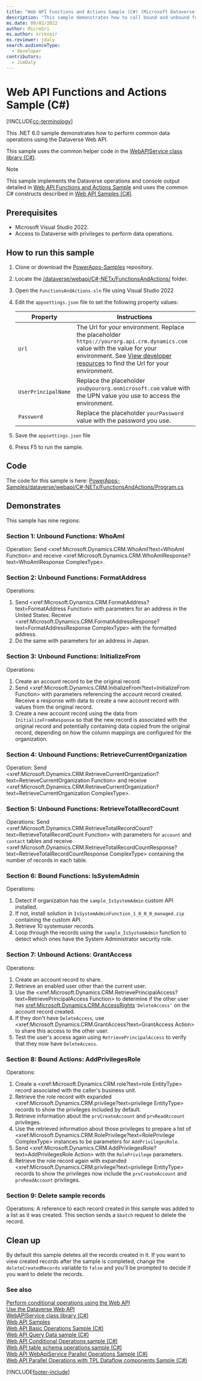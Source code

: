 ```yaml
---
title: "Web API Functions and Actions Sample (C#) (Microsoft Dataverse)| Microsoft Docs"
description: "This sample demonstrates how to call bound and unbound functions and actions, including custom actions, using the Microsoft Dataverse Web API and C#."
ms.date: 09/02/2022
author: MicroSri
ms.author: sriknair
ms.reviewer: jdaly
search.audienceType: 
  - developer
contributors: 
  - JimDaly
---
```


# Web API Functions and Actions Sample (C#)

[!INCLUDE[cc-terminology](../../includes/cc-terminology.md)]

This .NET 6.0 sample demonstrates how to perform common data operations using the Dataverse Web API.

This sample uses the common helper code in the [WebAPIService class library (C#)](webapiservice.md).
  
> [!NOTE]
> This sample implements the Dataverse operations and console output detailed in [Web API Functions and Actions Sample](../web-api-conditional-operations-sample.md) and uses the common C# constructs described in [Web API Samples (C#)](../web-api-samples-csharp.md).

## Prerequisites

- Microsoft Visual Studio 2022.
- Access to Dataverse with privileges to perform data operations.
  
<a name="bkmk_runSample"></a>
  
## How to run this sample

1. Clone or download the [PowerApps-Samples](https://github.com/microsoft/PowerApps-Samples) repository.
1. Locate the [/dataverse/webapi/C#-NETx/FunctionsAndActions/](https://github.com/microsoft/PowerApps-Samples/tree/master/dataverse/webapi/C%23-NETx/FunctionsAndActions) folder.
1. Open the `FunctionsAndActions.sln` file using Visual Studio 2022
1. Edit the `appsettings.json` file to set the following property values:

   |Property|Instructions  |
   |---------|---------|
   |`Url`|The Url for your environment. Replace the placeholder `https://yourorg.api.crm.dynamics.com` value with the value for your environment. See [View developer resources](../../view-download-developer-resources.md) to find the Url for your environment. |
   |`UserPrincipalName`|Replace the placeholder `you@yourorg.onmicrosoft.com` value with the UPN value you use to access the environment.|
   |`Password`|Replace the placeholder `yourPassword` value with the password you use.|

1. Save the `appsettings.json` file
1. Press F5 to run the sample.

## Code

The code for this sample is here: [PowerApps-Samples/dataverse/webapi/C#-NETx/FunctionsAndActions/Program.cs](https://github.com/microsoft/PowerApps-Samples/blob/master/dataverse/webapi/C%23-NETx/FunctionsAndActions/Program.cs)

## Demonstrates

This sample has nine regions:

### Section 1: Unbound Functions: WhoAmI

Operation: Send <xref:Microsoft.Dynamics.CRM.WhoAmI?text=WhoAmI Function> and receive <xref:Microsoft.Dynamics.CRM.WhoAmIResponse?text=WhoAmIResponse ComplexType>.

### Section 2: Unbound Functions: FormatAddress

Operations:

1. Send <xref:Microsoft.Dynamics.CRM.FormatAddress?text=FormatAddress Function> with parameters for an address in the United States. Receive <xref:Microsoft.Dynamics.CRM.FormatAddressResponse?text=FormatAddressResponse ComplexType> with the formatted address.
1. Do the same with parameters for an address in Japan.

### Section 3: Unbound Functions: InitializeFrom

Operations:

1. Create an account record to be the original record.
1. Send <xref:Microsoft.Dynamics.CRM.InitializeFrom?text=InitializeFrom Function> with parameters referencing the account record created. Receive a response with data to create a new account record with values from the original record.
1. Create a new account record using the data from `InitializeFromResponse` so that the new record is associated with the original record and potentially containing data copied from the original record, depending on how the column mappings are configured for the organization.

### Section 4: Unbound Functions: RetrieveCurrentOrganization

Operation: Send <xref:Microsoft.Dynamics.CRM.RetrieveCurrentOrganization?text=RetrieveCurrentOrganization Function> and receive <xref:Microsoft.Dynamics.CRM.RetrieveCurrentOrganization?text=RetrieveCurrentOrganization ComplexType>.

### Section 5: Unbound Functions: RetrieveTotalRecordCount

Operations: Send <xref:Microsoft.Dynamics.CRM.RetrieveTotalRecordCount?text=RetrieveTotalRecordCount Function> with parameters for `account` and `contact` tables and receive <xref:Microsoft.Dynamics.CRM.RetrieveTotalRecordCountResponse?text=RetrieveTotalRecordCountResponse ComplexType> containing the number of records in each table.

### Section 6: Bound Functions: IsSystemAdmin

Operations:

1. Detect if organization has the `sample_IsSystemAdmin` custom API installed.
1. If not, install solution in `IsSystemAdminFunction_1_0_0_0_managed.zip` containing the custom API.
1. Retrieve 10 systemuser records.
1. Loop through the records using the `sample_IsSystemAdmin` function to detect which ones have the System Administrator security role.

### Section 7: Unbound Actions: GrantAccess

Operations:

1. Create an account record to share.
1. Retrieve an enabled user other than the current user.
1. Use the <xref:Microsoft.Dynamics.CRM.RetrievePrincipalAccess?text=RetrievePrincipalAccess Function> to determine if the other user has <xref:Microsoft.Dynamics.CRM.AccessRights>`'DeleteAccess'` on the account record created.
1. If they don't have `DeleteAccess`, use <xref:Microsoft.Dynamics.CRM.GrantAccess?text=GrantAccess Action> to share this access to the other user.
1. Test the user's access again using `RetrievePrincipalAccess` to verify that they now have `DeleteAccess`.

### Section 8: Bound Actions: AddPrivilegesRole

Operations:

1. Create a <xref:Microsoft.Dynamics.CRM.role?text=role EntityType> record associated with the caller's business unit.
1. Retrieve the role record with expanded <xref:Microsoft.Dynamics.CRM.privilege?text=privilege EntityType> records to show the privileges included by default.
1. Retrieve information about the `prvCreateAccount` and `prvReadAccount` privileges.
1. Use the retrieved information about those privileges to prepare a list of <xref:Microsoft.Dynamics.CRM.RolePrivilege?text=RolePrivilege ComplexType> instances to be parameters for `AddPrivilegesRole`.
1. Send <xref:Microsoft.Dynamics.CRM.AddPrivilegesRole?text=AddPrivilegesRole Action> with the `RolePrivilege` parameters.
1. Retrieve the role record again with expanded <xref:Microsoft.Dynamics.CRM.privilege?text=privilege EntityType> records to show the privileges now include the `prvCreateAccount` and `prvReadAccount` privileges.

### Section 9: Delete sample records

Operations: A reference to each record created in this sample was added to a list as it was created. This section sends a `$batch` request to delete the record.

## Clean up

By default this sample deletes all the records created in it. If you want to view created records after the sample is completed, change the `deleteCreatedRecords` variable to `false` and you'll be prompted to decide if you want to delete the records.

### See also

[Perform conditional operations using the Web API](../perform-conditional-operations-using-web-api.md)<br />
[Use the Dataverse Web API](../overview.md)<br />
[WebAPIService class library (C#)](webapiservice.md)<br />
[Web API Samples](../web-api-samples.md)<br />
[Web API Basic Operations Sample (C#)](webapiservice-basic-operations.md)<br />
[Web API Query Data sample (C#)](webapiservice-query-data.md)<br />
[Web API Conditional Operations sample (C#)](webapiservice-conditional-operations.md)<br />
[Web API table schema operations sample (C#)](webapiservice-metadata-operations.md)<br />
[Web API WebApiService Parallel Operations Sample (C#)](webapiservice-parallel-operations.md)<br />
[Web API Parallel Operations with TPL Dataflow components Sample (C#)](webapiservice-tpl-dataflow-parallel-operations.md)<br />

[!INCLUDE[footer-include](../../../../includes/footer-banner.md)]
